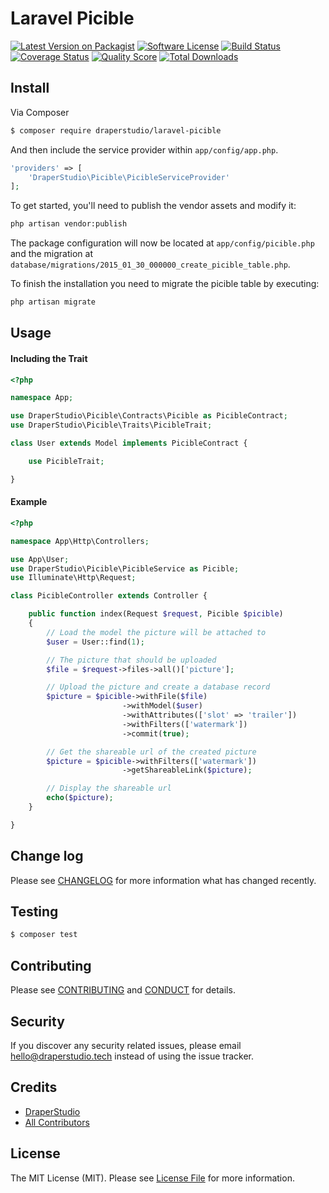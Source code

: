 # Laravel Picible

[![Latest Version on Packagist][ico-version]][link-packagist]
[![Software License][ico-license]](LICENSE.md)
[![Build Status][ico-travis]][link-travis]
[![Coverage Status][ico-scrutinizer]][link-scrutinizer]
[![Quality Score][ico-code-quality]][link-code-quality]
[![Total Downloads][ico-downloads]][link-downloads]

## Install

Via Composer

``` bash
$ composer require draperstudio/laravel-picible
```

And then include the service provider within `app/config/app.php`.

``` php
'providers' => [
    'DraperStudio\Picible\PicibleServiceProvider'
];
```

To get started, you'll need to publish the vendor assets and modify it:

```bash
php artisan vendor:publish
```

The package configuration will now be located at `app/config/picible.php` and the migration at `database/migrations/2015_01_30_000000_create_picible_table.php`.

To finish the installation you need to migrate the picible table by executing:

```bash
php artisan migrate
```

## Usage

#### Including the Trait
``` php
<?php

namespace App;

use DraperStudio\Picible\Contracts\Picible as PicibleContract;
use DraperStudio\Picible\Traits\PicibleTrait;

class User extends Model implements PicibleContract {

    use PicibleTrait;

}
```

#### Example
``` php
<?php

namespace App\Http\Controllers;

use App\User;
use DraperStudio\Picible\PicibleService as Picible;
use Illuminate\Http\Request;

class PicibleController extends Controller {

    public function index(Request $request, Picible $picible)
    {
        // Load the model the picture will be attached to
        $user = User::find(1);

        // The picture that should be uploaded
        $file = $request->files->all()['picture'];

        // Upload the picture and create a database record
        $picture = $picible->withFile($file)
                         ->withModel($user)
                         ->withAttributes(['slot' => 'trailer'])
                         ->withFilters(['watermark'])
                         ->commit(true);

        // Get the shareable url of the created picture
        $picture = $picible->withFilters(['watermark'])
                         ->getShareableLink($picture);

        // Display the shareable url
        echo($picture);
    }

}
```

## Change log

Please see [CHANGELOG](CHANGELOG.md) for more information what has changed recently.

## Testing

``` bash
$ composer test
```

## Contributing

Please see [CONTRIBUTING](.github/CONTRIBUTING.md) and [CONDUCT](CONDUCT.md) for details.

## Security

If you discover any security related issues, please email hello@draperstudio.tech instead of using the issue tracker.

## Credits

- [DraperStudio][link-author]
- [All Contributors][link-contributors]

## License

The MIT License (MIT). Please see [License File](LICENSE.md) for more information.

[ico-version]: https://img.shields.io/packagist/v/DraperStudio/laravel-picible.svg?style=flat-square
[ico-license]: https://img.shields.io/badge/license-MIT-brightgreen.svg?style=flat-square
[ico-travis]: https://img.shields.io/travis/DraperStudio/Laravel-Picible/master.svg?style=flat-square
[ico-scrutinizer]: https://img.shields.io/scrutinizer/coverage/g/DraperStudio/laravel-picible.svg?style=flat-square
[ico-code-quality]: https://img.shields.io/scrutinizer/g/DraperStudio/laravel-picible.svg?style=flat-square
[ico-downloads]: https://img.shields.io/packagist/dt/DraperStudio/laravel-picible.svg?style=flat-square

[link-packagist]: https://packagist.org/packages/DraperStudio/laravel-picible
[link-travis]: https://travis-ci.org/DraperStudio/Laravel-Picible
[link-scrutinizer]: https://scrutinizer-ci.com/g/DraperStudio/laravel-picible/code-structure
[link-code-quality]: https://scrutinizer-ci.com/g/DraperStudio/laravel-picible
[link-downloads]: https://packagist.org/packages/DraperStudio/laravel-picible
[link-author]: https://github.com/DraperStudio
[link-contributors]: ../../contributors


<!-- ## To-Do
- Implement **Batch processing** with an easy to use syntax.
- Implement **Move to Slot** with an easy to use syntax.
- Implement **getShareableLink** for the following adapters
    - Azure
    - Copy
    - Ftp
    - GridFs
    - Rackspace
    - Sftp
    - WebDav
    - ZipArchive
- Refactoring and Package structuring
- Write more about how to use the package
- Write more descriptive comments -->
